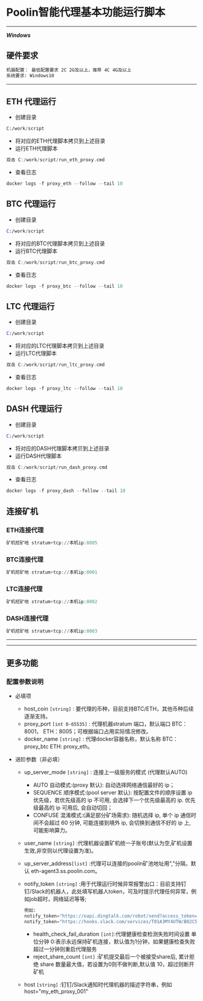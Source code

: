 # Poolin智能代理基本功能运行脚本

---

***Windows***

## 硬件要求

```asm
机器配置： 最低配置要求 2C 2G及以上，推荐 4C 4G及以上
系统要求: Windows10
```

---

## ETH 代理运行

- 创建目录
  
 ```asm
C:/work/script
```

- 将对应的ETH代理脚本拷贝到上述目录
- 运行ETH代理脚本

```asm
双击 C:/work/script/run_eth_proxy.cmd
```

- 查看日志

```asm
docker logs -f proxy_eth --follow --tail 10
```

## BTC 代理运行

- 创建目录

 ```asm
C:/work/script
```

- 将对应的BTC代理脚本拷贝到上述目录
- 运行BTC代理脚本

```asm
双击 C:/work/script/run_btc_proxy.cmd
```

- 查看日志

```asm
docker logs -f proxy_btc --follow --tail 10
```

## LTC 代理运行

- 创建目录

 ```asm
C:/work/script
```

- 将对应的LTC代理脚本拷贝到上述目录
- 运行LTC代理脚本

```asm
双击 C:/work/script/run_ltc_proxy.cmd
```

- 查看日志

```asm
docker logs -f proxy_ltc --follow --tail 10
```

## DASH 代理运行

- 创建目录

 ```asm
C:/work/script
```

- 将对应的DASH代理脚本拷贝到上述目录
- 运行DASH代理脚本

```asm
双击 C:/work/script/run_dash_proxy.cmd
```

- 查看日志

```asm
docker logs -f proxy_dash --follow --tail 10
```

## 连接矿机

### ETH连接代理

```asm
矿机挖矿地 stratum+tcp://本机ip:8005
```

### BTC连接代理

```asm
矿机挖矿地 stratum+tcp://本机ip:8001
```

### LTC连接代理

```asm
矿机挖矿地 stratum+tcp://本机ip:8002
```

### DASH连接代理

```asm
矿机挖矿地 stratum+tcp://本机ip:8003
```

---
---

## 更多功能

### 配置参数说明

- 必填项
  - host_coin `[string]`       : 要代理的币种，目前支持BTC/ETH，其他币种后续逐渐支持。
  - proxy_port `[int 0-65535]` : 代理机器stratum 端口，默认端口 BTC：8001， ETH：8005；可根据端口占用实际情况修改。
  - docker_name `[string]`     : 代理docker容器名称，默认名称   BTC：proxy_btc ETH: proxy_eth。

- 进阶参数（非必填）
  - up_server_mode `[string]`  : 连接上一级服务的模式 (代理默认AUTO)
    - AUTO       自动模式:(proxy 默认): 自动选择网络通信最好的 ip；
    - SEQUENCE   顺序模式:(pool server 默认): 按配置文件的顺序设置 ip 优先级，若优先级高的 ip 不可用, 会选择下一个优先级最高的 ip. 优先级最高的 ip 可用后, 会自动切回；
    - CONFUSE    混淆模式:(满足部分矿场需求): 随机选择 ip, 单个 ip 通信时间不会超过 60 分钟, 可能连接到境外 ip, 会切换到通信不好的 ip 上, 可能影响算力。

  - user_name `[string]`       :代理机器设置矿机统一子账号(默认为空,矿机设置生效,非空则以代理设置为准)。
  - up_server_address`[list]`  :代理可以连接的poolin矿池地址用","分隔，默认 eth-agent3.ss.poolin.com。
  - notify_token `[string]`       :用于代理运行时候异常报警出口：目前支持钉钉/Slack的机器人，此处填写机器人token，可及时提示代理任何异常，例如job超时，网络延迟等等;
  
      ```asm
      例如:
      notify_token="https://oapi.dingtalk.com/robot/send?access_token=ccfe489...c7f673"
      notify_token="https://hooks.slack.com/services/T01A3MY4UTW/B02CS0JU8KC/PsQd...j0Lq"
      ```
    - health_check_fail_duration `[int]`:代理健康检查检测失败时间设置 单位分钟 0:表示永远保持矿机连接，默认值为1分钟，如果健康检查失败超过一分钟则重启代理服务
    - reject_share_count `[int]`  :矿机提交最后一个被接受share后, 累计拒绝 share 数量最大值，若设置为0则不做判断,默认值 10，超过则断开矿机


  - host `[string]`            :钉钉/Slack通知时代理机器的描述字符串，例如host="my_eth_proxy_001"
